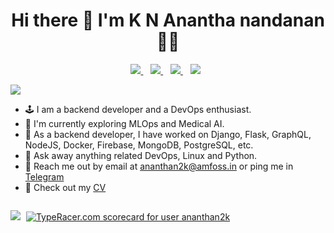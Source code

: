 

<h1 align='center'>
  Hi there 👋 I'm K N Anantha nandanan 👨‍💻
</h1>




<p align='center'>
  
  <a href="https://www.linkedin.com/in/k-n-anantha-nandanan-5503841a4/">
    <img src="https://img.shields.io/badge/linkedin-%230077B5.svg?&style=for-the-badge&logo=linkedin&logoColor=white" />
  </a>&nbsp;&nbsp;
  <a href="https://www.instagram.com/ananthan2k/">
    <img src="https://img.shields.io/badge/instagram-%23E4405F.svg?&style=for-the-badge&logo=instagram&logoColor=white" />        
  </a>&nbsp;&nbsp;
  <a href="https://twitter.com/Ananthan2k">
    <img src="https://img.shields.io/badge/twitter-%231DA1F2.svg?&style=for-the-badge&logo=twitter&logoColor=white" />        
  </a>&nbsp;&nbsp;
  <img src="https://img.shields.io/badge/python-%233776AB.svg?&style=flat-square&logo=python&logoColor=white" />&nbsp;&nbsp;  
</p>



![](https://komarev.com/ghpvc/?username=ananthanandanan)
- 🕹 I am a backend developer and a DevOps enthusiast.
- 🌅 I'm  currently exploring  MLOps and Medical AI.
- 🌱 As a backend developer, I have worked on Django, Flask, GraphQL, NodeJS, Docker, Firebase, MongoDB, PostgreSQL, etc.
- 🌱 Ask away anything related DevOps, Linux and Python.
- 🗼 Reach me out by email at ananthan2k@amfoss.in or ping me in <a href="https://t.me/Ananthan2k">Telegram</a>
- 📄 Check out my <a href="https://ananthanandanan.github.io/Documents/CV.pdf">CV</a>


<p align='center' style="display: inline-block;">
<a href="#" style="padding-right: 5px"><img src="https://github-readme-stats.vercel.app/api?username=ananthanandanan&theme=onedark&show_icons=true"></a>
<a href="https://data.typeracer.com/pit/profile?user=ananthan2k&ref=badge" target="_top"><img src="https://data.typeracer.com/misc/badge?user=ananthan2k" border="0" alt="TypeRacer.com scorecard for user ananthan2k"/></a>
</p>

